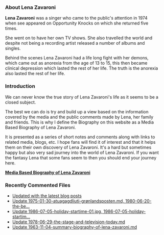 ### About Lena Zavaroni

<p><strong>Lena Zavaroni</strong> was a singer who came to the public's attention in 1974 when see appeared on Opportunity Knocks on which she returned five times.</p>

<p>She went on to have her own TV shows. She also travelled the world and despite not being a recording artist released a number of albums and singles.</p>

<p>Behind the scenes Lena Zavaroni had a life long fight with her demons, which came out as anorexia from the age of 13 to 15, this then became clinical depression which lasted the rest of her life. The truth is the anorexia also lasted the rest of her life.</p>

### Introduction

<p>We can never know the true story of Lena Zavaroni's life as it seems to be a closed subject.</p>

<p>The best we can do is try and build up a view based on the information covered by the media and the public comments made by Lena, her family and friends. This is why I define the Biography on this website as a Media Based Biography of Lena Zavaroni.</p>

<p>It is presented as a series of short notes and comments along with links to related media, blogs, etc. I hope fans will find it of interest and that it helps them on their own discovery of Lena Zavaroni. It's a hard but sometimes happy but also very sad journey into the world of Lena Zavaroni. If you want the fantasy Lena that some fans seem to then you should end your journey here.</p>

<a href="https://fanzoflenazavaroni.github.io/1963-11-04-lena-zavaroni/"><strong>Media Based Biography of Lena Zavaroni</strong></a>

### Recently Commented Files

<!-- BLOG-POST-LIST:START -->
- [Updated with the latest blog posts](https://github.com/FanzOfLenaZavaroni/fanzoflenazavaroni.github.io/commit/ba2f425f8cbaf7e88bfac81ba581cb457c862cb3)
- [Update 1975-01-30-atuagagdliuti-grønlandsposten.md, 1980-06-20-the-be…](https://github.com/FanzOfLenaZavaroni/fanzoflenazavaroni.github.io/commit/9b8a29bd65585e764209a0c1dee401d3d33f1597)
- [Update 1986-07-05-holiday-startime-01.jpg, 1986-07-05-holiday-startim…](https://github.com/FanzOfLenaZavaroni/fanzoflenazavaroni.github.io/commit/d1028d5a73bc0e98b844e4c80b173647b6dcc453)
- [Update 1978-06-29-the-stage-and-television-today.md](https://github.com/FanzOfLenaZavaroni/fanzoflenazavaroni.github.io/commit/4c88316e710747dd5d318f692ad88110d1edddb5)
- [Update 1963-11-04-summary-biography-of-lena-zavaroni.md](https://github.com/FanzOfLenaZavaroni/fanzoflenazavaroni.github.io/commit/6bed6b35892c5e9dfe0bc1b7abad9ddb80faea7f)
<!-- BLOG-POST-LIST:END -->
